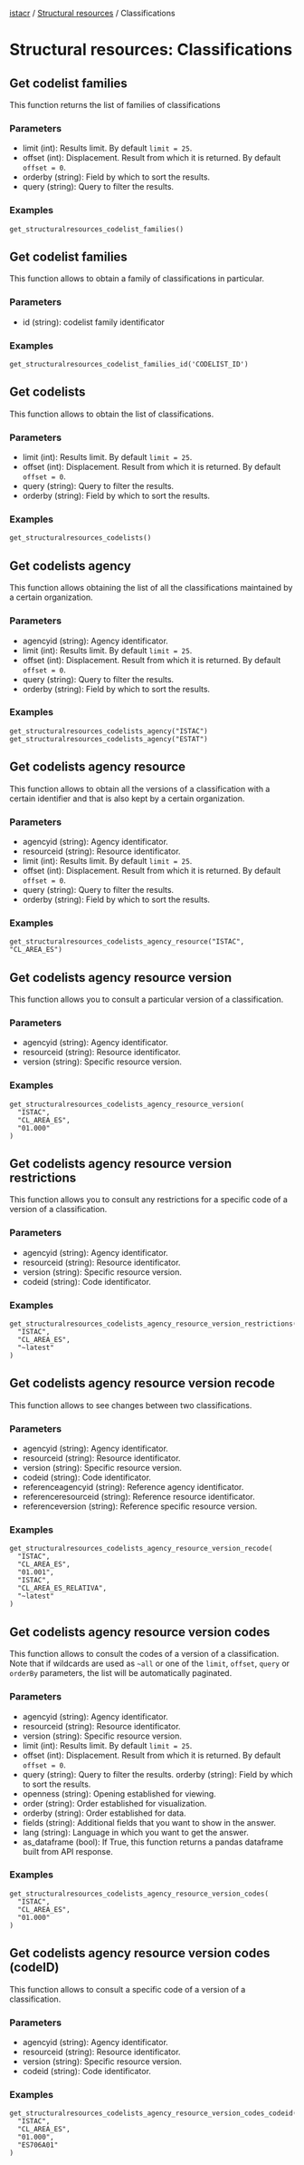 [istacr](../index.md) / [Structural resources](./structural-resources.md) / Classifications

# Structural resources: Classifications

## Get codelist families
This function returns the list of families of classifications

### Parameters
- limit (int): Results limit. By default ``limit = 25``.
- offset (int): Displacement. Result from which it is returned. By default ``offset = 0``.
- orderby (string): Field by which to sort the results.
- query (string): Query to filter the results.

### Examples
```{code}
get_structuralresources_codelist_families()
```

## Get codelist families
This function allows to obtain a family of classifications in particular.

### Parameters
- id (string): codelist family identificator

### Examples
```{code}
get_structuralresources_codelist_families_id('CODELIST_ID')
```

## Get codelists
This function allows to obtain the list of classifications.
### Parameters 
- limit (int): Results limit. By default ``limit = 25``.
- offset (int): Displacement. Result from which it is returned. By default ``offset = 0``.
- query (string): Query to filter the results.
- orderby (string): Field by which to sort the results.

### Examples
```{code}
get_structuralresources_codelists()
```

## Get codelists agency
This function allows obtaining the list of all the classifications maintained by a certain organization.

### Parameters 
- agencyid (string): Agency identificator.
- limit (int): Results limit. By default ``limit = 25``.
- offset (int): Displacement. Result from which it is returned. By default ``offset = 0``.
- query (string): Query to filter the results.
- orderby (string): Field by which to sort the results.

### Examples
```{code}
get_structuralresources_codelists_agency("ISTAC")
get_structuralresources_codelists_agency("ESTAT")
```

## Get codelists agency resource
This function allows to obtain all the versions of a classification with a certain identifier and that is also kept by a certain organization.

### Parameters
- agencyid (string): Agency identificator.
- resourceid (string): Resource identificator.
- limit (int): Results limit. By default ``limit = 25``.
- offset (int): Displacement. Result from which it is returned. By default ``offset = 0``.
- query (string): Query to filter the results.
- orderby (string): Field by which to sort the results.

### Examples
```{code}
get_structuralresources_codelists_agency_resource("ISTAC", "CL_AREA_ES")
```

## Get codelists agency resource version
This function allows you to consult a particular version of a classification.

### Parameters
- agencyid (string): Agency identificator.
- resourceid (string): Resource identificator.
- version (string): Specific resource version.

### Examples
```{code}
get_structuralresources_codelists_agency_resource_version(
  "ISTAC",
  "CL_AREA_ES",
  "01.000"
)
```

## Get codelists agency resource version restrictions
This function allows you to consult any restrictions for a specific code of a version of a classification.

### Parameters
- agencyid (string): Agency identificator.
- resourceid (string): Resource identificator.
- version (string): Specific resource version.
- codeid (string): Code identificator.

### Examples
```{code}
get_structuralresources_codelists_agency_resource_version_restrictions(
  "ISTAC",
  "CL_AREA_ES",
  "~latest"
)
```
## Get codelists agency resource version recode

This function allows to see changes between two classifications.

### Parameters 
- agencyid (string): Agency identificator.
- resourceid (string): Resource identificator.
- version (string): Specific resource version.
- codeid (string): Code identificator.
- referenceagencyid (string): Reference agency identificator.
- referenceresourceid (string): Reference resource identificator.
- referenceversion (string): Reference specific resource version.

### Examples
```{code}
get_structuralresources_codelists_agency_resource_version_recode(
  "ISTAC",
  "CL_AREA_ES",
  "01.001",
  "ISTAC",
  "CL_AREA_ES_RELATIVA",
  "~latest"
)
```

## Get codelists agency resource version codes
This function allows to consult the codes of a version of a classification. Note that if wildcards are used as ``~all`` or one of the ``limit``, ``offset``, ``query`` or ``orderBy`` parameters, the list will be automatically paginated.
### Parameters 
- agencyid (string): Agency identificator.
- resourceid (string): Resource identificator.
- version (string): Specific resource version.
- limit (int): Results limit. By default ``limit = 25``.
- offset (int): Displacement. Result from which it is returned. By default ``offset = 0``.
- query (string): Query to filter the results. orderby (string): Field by which to sort the results.
- openness (string): Opening established for viewing.
- order (string): Order established for visualization.
- orderby (string): Order established for data.
- fields (string): Additional fields that you want to show in the answer.
- lang (string): Language in which you want to get the answer.
- as_dataframe (bool): If True, this function returns a pandas dataframe built from API response.

### Examples
```{code}
get_structuralresources_codelists_agency_resource_version_codes(
  "ISTAC",
  "CL_AREA_ES",
  "01.000"
)
```

## Get codelists agency resource version codes (codeID)
This function allows to consult a specific code of a version of a classification.

### Parameters 
- agencyid (string): Agency identificator.
- resourceid (string): Resource identificator.
- version (string): Specific resource version.
- codeid (string): Code identificator.

### Examples
```{code}
get_structuralresources_codelists_agency_resource_version_codes_codeid(
  "ISTAC", 
  "CL_AREA_ES", 
  "01.000", 
  "ES706A01"
)
```
